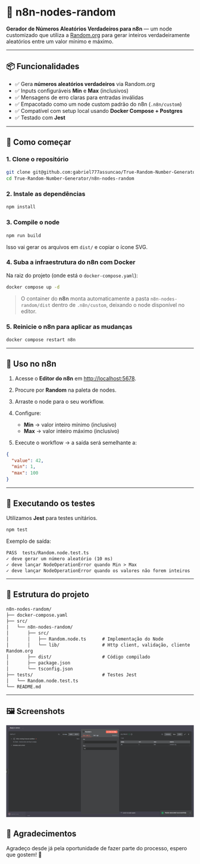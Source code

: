 # 🎲 n8n-nodes-random

**Gerador de Números Aleatórios Verdadeiros para n8n** — um node customizado que utiliza a [Random.org](https://www.random.org/) para gerar inteiros verdadeiramente aleatórios entre um valor mínimo e máximo.

---

## 📦 Funcionalidades

* ✅ Gera **números aleatórios verdadeiros** via Random.org
* ✅ Inputs configuráveis **Min** e **Max** (inclusivos)
* ✅ Mensagens de erro claras para entradas inválidas
* ✅ Empacotado como um node custom padrão do n8n (`.n8n/custom`)
* ✅ Compatível com setup local usando **Docker Compose + Postgres**
* ✅ Testado com **Jest**

---

## 🚀 Como começar

### 1. Clone o repositório

```bash
git clone git@github.com:gabriel777assuncao/True-Random-Number-Generator.git
cd True-Random-Number-Generator/n8n-nodes-random
```

### 2. Instale as dependências

```bash
npm install
```

### 3. Compile o node

```bash
npm run build
```

Isso vai gerar os arquivos em `dist/` e copiar o ícone SVG.

### 4. Suba a infraestrutura do n8n com Docker

Na raiz do projeto (onde está o `docker-compose.yaml`):

```bash
docker compose up -d
```

> O container do **n8n** monta automaticamente a pasta `n8n-nodes-random/dist` dentro de `.n8n/custom`, deixando o node disponível no editor.

### 5. Reinicie o n8n para aplicar as mudanças

```bash
docker compose restart n8n
```

---

## 🧩 Uso no n8n

1. Acesse o **Editor do n8n** em [http://localhost:5678](http://localhost:5678).
2. Procure por **Random** na paleta de nodes.
3. Arraste o node para o seu workflow.
4. Configure:

   * **Min** → valor inteiro mínimo (inclusivo)
   * **Max** → valor inteiro máximo (inclusivo)
5. Execute o workflow → a saída será semelhante a:

```json
{
  "value": 42,
  "min": 1,
  "max": 100
}
```

---

## 🧪 Executando os testes

Utilizamos **Jest** para testes unitários.

```bash
npm test
```

Exemplo de saída:

```
PASS  tests/Random.node.test.ts
✓ deve gerar um número aleatório (10 ms)
✓ deve lançar NodeOperationError quando Min > Max
✓ deve lançar NodeOperationError quando os valores não forem inteiros
```

---

## 📂 Estrutura do projeto

```
n8n-nodes-random/
├── docker-compose.yaml
├── src/
│   └── n8n-nodes-random/
│       ├── src/
│       │   ├── Random.node.ts      # Implementação do Node
│       │   └── lib/                # Http client, validação, cliente Random.org
│       ├── dist/                   # Código compilado
│       ├── package.json
│       └── tsconfig.json
├── tests/                          # Testes Jest
│   └── Random.node.test.ts
└── README.md
```

---

## 🖼️ Screenshots

![Alt text](image.png)

## 🙏 Agradecimentos
Agradeço desde já pela oportunidade de fazer parte do processo, espero que gostem! 🚀
